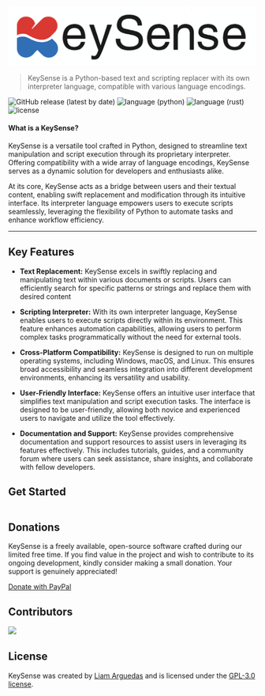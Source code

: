<img src="https://raw.githubusercontent.com/KeySense/KeySense/dev/img/KeySenseLogoWithBg.png" alt="KeySense logo"/>
<!-- ![KeySense logo](https://raw.githubusercontent.com/KeySense/KeySense/master/img/KeySenseFullWithoutBg.png) -->

> KeySense is a Python-based text and scripting replacer with its own interpreter language, compatible with various language encodings.

![GitHub release (latest by date)](https://img.shields.io/badge/release-v1.1.0-green)
![language (python)](https://img.shields.io/badge/language-python-blue)
![language (rust)](https://img.shields.io/badge/language-rust-orange)
![license](https://img.shields.io/badge/license-GPL--3.0-yellow)

#### What is a KeySense?

KeySense is a versatile tool crafted in Python, designed to streamline text manipulation and script execution through its proprietary interpreter. Offering compatibility with a wide array of language encodings, KeySense serves as a dynamic solution for developers and enthusiasts alike.

At its core, KeySense acts as a bridge between users and their textual content, enabling swift replacement and modification through its intuitive interface. Its interpreter language empowers users to execute scripts seamlessly, leveraging the flexibility of Python to automate tasks and enhance workflow efficiency.
___

## Key Features
* **Text Replacement:** KeySense excels in swiftly replacing and manipulating text within various documents or scripts. Users can efficiently search for specific patterns or strings and replace them with desired content
  
* **Scripting Interpreter:** With its own interpreter language, KeySense enables users to execute scripts directly within its environment. This feature enhances automation capabilities, allowing users to perform complex tasks programmatically without the need for external tools.

* **Cross-Platform Compatibility:** KeySense is designed to run on multiple operating systems, including Windows, macOS, and Linux. This ensures broad accessibility and seamless integration into different development environments, enhancing its versatility and usability.

* **User-Friendly Interface:** KeySense offers an intuitive user interface that simplifies text manipulation and script execution tasks. The interface is designed to be user-friendly, allowing both novice and experienced users to navigate and utilize the tool effectively.

* **Documentation and Support:** KeySense provides comprehensive documentation and support resources to assist users in leveraging its features effectively. This includes tutorials, guides, and a community forum where users can seek assistance, share insights, and collaborate with fellow developers.

## Get Started

```shell
```
## Donations

KeySense is a freely available, open-source software crafted during our limited free time. If you find value in the project and wish to contribute to its ongoing development, kindly consider making a small donation. Your support is genuinely appreciated!

[Donate with PayPal](https://www.paypal.me/ILIAMFTW)

## Contributors

<a href="https://github.com/keysense/keysense/graphs/contributors">
  <img src="https://contrib.rocks/image?repo=keysense/keysense" />
</a>

## License

KeySense was created by [Liam Arguedas](https://github.com/liamarguedas)
and is licensed under the [GPL-3.0 license](/LICENSE).
